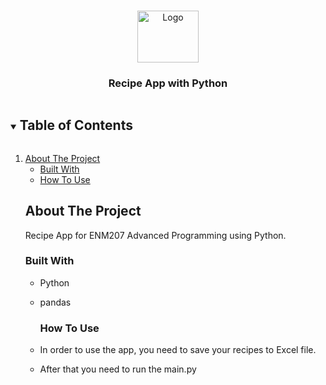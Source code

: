 
<!-- PROJECT LOGO -->
<br />
<p align="center">
  <a href="https://github.com/eren-darici/advanced-programming-project">
    <img src="http://cdn.onlinewebfonts.com/svg/img_276501.png" alt="Logo" width="98" height="82.6">
  </a>

  <h3 align="center">Recipe App with Python</h3>

</p>



<!-- TABLE OF CONTENTS -->
<details open="open">
  <summary><h2 style="display: inline-block">Table of Contents</h2></summary>
  <ol>
    <li>
      <a href="#about-the-project">About The Project</a>
      <ul>
        <li><a href="#built-with">Built With</a></li>
        <li><a href="#how-to-use">How To Use</a></li>
      </ul>
    </li>



<!-- ABOUT THE PROJECT -->
## About The Project

Recipe App for ENM207 Advanced Programming using Python.



### Built With

* []()Python
* []()pandas

  ### How To Use

* []()In order to use the app, you need to save your recipes to Excel file.
* []()After that you need to run the main.py

